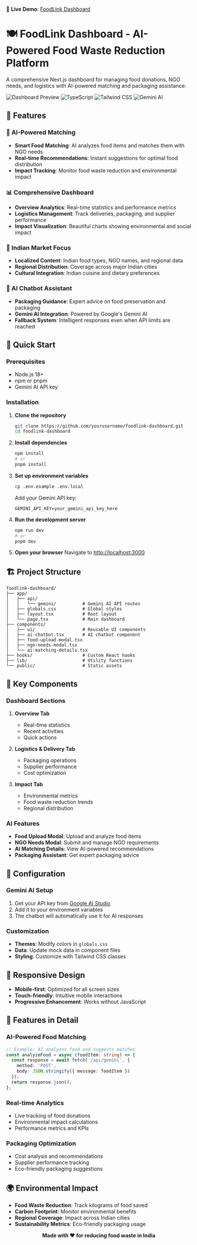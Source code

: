 🔗 **Live Demo**: [FoodLink Dashboard]([https://foodlinktechmesh-bc7c831wp-ananyamallick2006-8238s-projects.vercel.app](https://foodlinktechmesh-bc7c831wp-ananyamallick2006-8238s-projects.vercel.app/)/)
# 🍽️ FoodLink Dashboard - AI-Powered Food Waste Reduction Platform

A comprehensive Next.js dashboard for managing food donations, NGO needs, and logistics with AI-powered matching and packaging assistance.

![Dashboard Preview](https://img.shields.io/badge/Next.js-14-black?style=for-the-badge&logo=next.js)
![TypeScript](https://img.shields.io/badge/TypeScript-5.0-blue?style=for-the-badge&logo=typescript)
![Tailwind CSS](https://img.shields.io/badge/Tailwind_CSS-3.0-38B2AC?style=for-the-badge&logo=tailwind-css)
![Gemini AI](https://img.shields.io/badge/Gemini_AI-Enabled-orange?style=for-the-badge&logo=google)

## 🌟 Features

### 🤖 AI-Powered Matching
- **Smart Food Matching**: AI analyzes food items and matches them with NGO needs
- **Real-time Recommendations**: Instant suggestions for optimal food distribution
- **Impact Tracking**: Monitor food waste reduction and environmental impact

### 📊 Comprehensive Dashboard
- **Overview Analytics**: Real-time statistics and performance metrics
- **Logistics Management**: Track deliveries, packaging, and supplier performance
- **Impact Visualization**: Beautiful charts showing environmental and social impact

### 🎯 Indian Market Focus
- **Localized Content**: Indian food types, NGO names, and regional data
- **Regional Distribution**: Coverage across major Indian cities
- **Cultural Integration**: Indian cuisine and dietary preferences

### 💬 AI Chatbot Assistant
- **Packaging Guidance**: Expert advice on food preservation and packaging
- **Gemini AI Integration**: Powered by Google's Gemini AI
- **Fallback System**: Intelligent responses even when API limits are reached

## 🚀 Quick Start

### Prerequisites
- Node.js 18+ 
- npm or pnpm
- Gemini AI API key

### Installation

1. **Clone the repository**
   ```bash
   git clone https://github.com/yourusername/foodlink-dashboard.git
   cd foodlink-dashboard
   ```

2. **Install dependencies**
   ```bash
   npm install
   # or
   pnpm install
   ```

3. **Set up environment variables**
   ```bash
   cp .env.example .env.local
   ```
   
   Add your Gemini API key:
   ```env
   GEMINI_API_KEY=your_gemini_api_key_here
   ```

4. **Run the development server**
   ```bash
   npm run dev
   # or
   pnpm dev
   ```

5. **Open your browser**
   Navigate to [http://localhost:3000](http://localhost:3000)

## 🏗️ Project Structure

```
foodlink-dashboard/
├── app/
│   ├── api/
│   │   └── gemini/          # Gemini AI API routes
│   ├── globals.css          # Global styles
│   ├── layout.tsx           # Root layout
│   └── page.tsx             # Main dashboard
├── components/
│   ├── ui/                  # Reusable UI components
│   ├── ai-chatbot.tsx       # AI chatbot component
│   ├── food-upload-modal.tsx
│   ├── ngo-needs-modal.tsx
│   └── ai-matching-details.tsx
├── hooks/                   # Custom React hooks
├── lib/                     # Utility functions
└── public/                  # Static assets
```

## 🎨 Key Components

### Dashboard Sections

1. **Overview Tab**
   - Real-time statistics
   - Recent activities
   - Quick actions

2. **Logistics & Delivery Tab**
   - Packaging operations
   - Supplier performance
   - Cost optimization

3. **Impact Tab**
   - Environmental metrics
   - Food waste reduction trends
   - Regional distribution

### AI Features

- **Food Upload Modal**: Upload and analyze food items
- **NGO Needs Modal**: Submit and manage NGO requirements
- **AI Matching Details**: View AI-powered recommendations
- **Packaging Assistant**: Get expert packaging advice

## 🔧 Configuration

### Gemini AI Setup

1. Get your API key from [Google AI Studio](https://makersuite.google.com/app/apikey)
2. Add it to your environment variables
3. The chatbot will automatically use it for AI responses

### Customization

- **Themes**: Modify colors in `globals.css`
- **Data**: Update mock data in component files
- **Styling**: Customize with Tailwind CSS classes

## 📱 Responsive Design

- **Mobile-first**: Optimized for all screen sizes
- **Touch-friendly**: Intuitive mobile interactions
- **Progressive Enhancement**: Works without JavaScript

## 🎯 Features in Detail

### AI-Powered Food Matching
```typescript
// Example: AI analyzes food and suggests matches
const analyzeFood = async (foodItem: string) => {
  const response = await fetch('/api/gemini', {
    method: 'POST',
    body: JSON.stringify({ message: foodItem })
  });
  return response.json();
};
```

### Real-time Analytics
- Live tracking of food donations
- Environmental impact calculations
- Performance metrics and KPIs

### Packaging Optimization
- Cost analysis and recommendations
- Supplier performance tracking
- Eco-friendly packaging suggestions

## 🌍 Environmental Impact

- **Food Waste Reduction**: Track kilograms of food saved
- **Carbon Footprint**: Monitor environmental benefits
- **Regional Coverage**: Impact across Indian cities
- **Sustainability Metrics**: Eco-friendly packaging usage


<div align="center">

**Made with ❤️ for reducing food waste in India**


</div>

